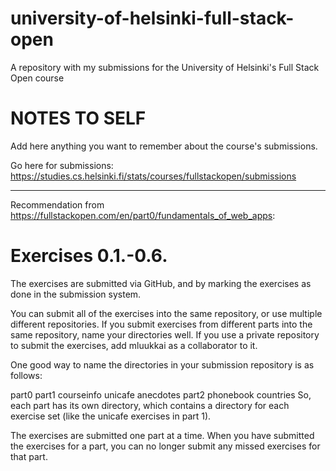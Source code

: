 # university-of-helsinki-full-stack-open
A repository with my submissions for the University of Helsinki's Full Stack Open course

NOTES TO SELF
=============
Add here anything you want to remember about the course's submissions.

Go here for submissions:
https://studies.cs.helsinki.fi/stats/courses/fullstackopen/submissions

___________________________________________________________________________________

Recommendation from https://fullstackopen.com/en/part0/fundamentals_of_web_apps:

Exercises 0.1.-0.6.
===================
The exercises are submitted via GitHub, and by marking the exercises as done in the submission system.

You can submit all of the exercises into the same repository, or use multiple different repositories. If you submit exercises from different parts into the same repository, name your directories well. If you use a private repository to submit the exercises, add mluukkai as a collaborator to it.

One good way to name the directories in your submission repository is as follows:

part0
part1
  courseinfo
  unicafe
  anecdotes
part2
  phonebook
  countries
So, each part has its own directory, which contains a directory for each exercise set (like the unicafe exercises in part 1).

The exercises are submitted one part at a time. When you have submitted the exercises for a part, you can no longer submit any missed exercises for that part.
